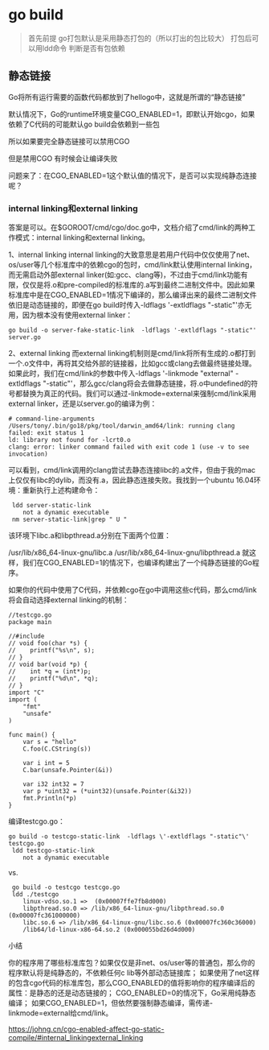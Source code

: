 # go build 
> 首先前提 go打包默认是采用静态打包的（所以打出的包比较大）
  打包后可以用ldd命令 判断是否有包依赖
## 静态链接

Go将所有运行需要的函数代码都放到了hellogo中，这就是所谓的“静态链接”

默认情况下，Go的runtime环境变量CGO_ENABLED=1，即默认开始cgo，如果依赖了C代码的可能默认go build会依赖到一些包

所以如果要完全静态链接可以禁用CGO

但是禁用CGO 有时候会让编译失败  

问题来了：在CGO_ENABLED=1这个默认值的情况下，是否可以实现纯静态连接呢？
### internal linking和external linking  
答案是可以。在$GOROOT/cmd/cgo/doc.go中，文档介绍了cmd/link的两种工作模式：internal linking和external linking。

1、internal linking
internal linking的大致意思是若用户代码中仅仅使用了net、os/user等几个标准库中的依赖cgo的包时，cmd/link默认使用internal linking，而无需启动外部external linker(如:gcc、clang等)，不过由于cmd/link功能有限，仅仅是将.o和pre-compiled的标准库的.a写到最终二进制文件中。因此如果标准库中是在CGO_ENABLED=1情况下编译的，那么编译出来的最终二进制文件依旧是动态链接的，即便在go build时传入-ldflags '-extldflags "-static"'亦无用，因为根本没有使用external linker：

```golang
go build -o server-fake-static-link  -ldflags '-extldflags "-static"' server.go

```
2、external linking
而external linking机制则是cmd/link将所有生成的.o都打到一个.o文件中，再将其交给外部的链接器，比如gcc或clang去做最终链接处理。如果此时，我们在cmd/link的参数中传入-ldflags '-linkmode "external" -extldflags "-static"'，那么gcc/clang将会去做静态链接，将.o中undefined的符号都替换为真正的代码。我们可以通过-linkmode=external来强制cmd/link采用external linker，还是以server.go的编译为例：

```golang go build -o server-static-link  -ldflags '-linkmode "external" -extldflags "-static"' server.go
# command-line-arguments
/Users/tony/.bin/go18/pkg/tool/darwin_amd64/link: running clang failed: exit status 1
ld: library not found for -lcrt0.o
clang: error: linker command failed with exit code 1 (use -v to see invocation)
```
可以看到，cmd/link调用的clang尝试去静态连接libc的.a文件，但由于我的mac上仅仅有libc的dylib，而没有.a，因此静态连接失败。我找到一个ubuntu 16.04环境：重新执行上述构建命令：

```golang go build -o server-static-link  -ldflags '-linkmode "external" -extldflags "-static"' server.go
 ldd server-static-link
    not a dynamic executable
 nm server-static-link|grep " U "
 ```
该环境下libc.a和libpthread.a分别在下面两个位置：

/usr/lib/x86_64-linux-gnu/libc.a
/usr/lib/x86_64-linux-gnu/libpthread.a
就这样，我们在CGO_ENABLED=1的情况下，也编译构建出了一个纯静态链接的Go程序。

如果你的代码中使用了C代码，并依赖cgo在go中调用这些c代码，那么cmd/link将会自动选择external linking的机制：
```golang
//testcgo.go
package main

//#include 
// void foo(char *s) {
//    printf("%s\n", s);
// }
// void bar(void *p) {
//    int *q = (int*)p;
//    printf("%d\n", *q);
// }
import "C"
import (
    "fmt"
    "unsafe"
)

func main() {
    var s = "hello"
    C.foo(C.CString(s))

    var i int = 5
    C.bar(unsafe.Pointer(&i))

    var i32 int32 = 7
    var p *uint32 = (*uint32)(unsafe.Pointer(&i32))
    fmt.Println(*p)
}
```
编译testcgo.go：

```golang 
go build -o testcgo-static-link  -ldflags \'-extldflags "-static"\' testcgo.go
 ldd testcgo-static-link
    not a dynamic executable
```
vs.
```golang 
 go build -o testcgo testcgo.go
 ldd ./testcgo
    linux-vdso.so.1 =>  (0x00007ffe7fb8d000)
    libpthread.so.0 => /lib/x86_64-linux-gnu/libpthread.so.0 (0x00007fc361000000)
    libc.so.6 => /lib/x86_64-linux-gnu/libc.so.6 (0x00007fc360c36000)
    /lib64/ld-linux-x86-64.so.2 (0x000055bd26d4d000)
```
小结


你的程序用了哪些标准库包？如果仅仅是非net、os/user等的普通包，那么你的程序默认将是纯静态的，不依赖任何c lib等外部动态链接库；
如果使用了net这样的包含cgo代码的标准库包，那么CGO_ENABLED的值将影响你的程序编译后的属性：是静态的还是动态链接的；
CGO_ENABLED=0的情况下，Go采用纯静态编译；
如果CGO_ENABLED=1，但依然要强制静态编译，需传递-linkmode=external给cmd/link。

https://johng.cn/cgo-enabled-affect-go-static-compile/#internal_linkingexternal_linking

